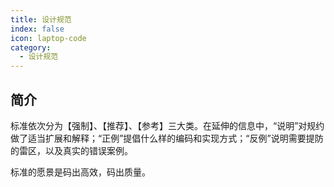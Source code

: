 ```yaml
---
title: 设计规范
index: false
icon: laptop-code
category:
  - 设计规范
---
```


## 简介

标准依次分为【强制】、【推荐】、【参考】三大类。在延伸的信息中，“说明”对规约做了适当扩展和解释；“正例”提倡什么样的编码和实现方式；“反例”说明需要提防的雷区，以及真实的错误案例。

标准的愿景是码出高效，码出质量。